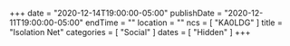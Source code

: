 +++
date = "2020-12-14T19:00:00-05:00"
publishDate = "2020-12-11T19:00:00-05:00"
endTime = ""
location = ""
ncs = [ "KA0LDG" ]
title = "Isolation Net"
categories = [ "Social" ]
dates = [ "Hidden" ]
+++
